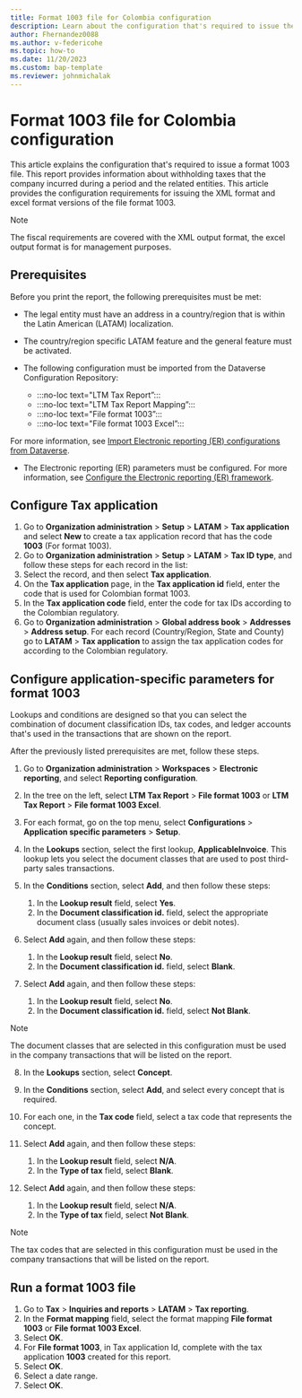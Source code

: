 ```yaml
---
title: Format 1003 file for Colombia configuration
description: Learn about the configuration that's required to issue the format 1003 file for Colombia, including an outline on configuring application-specific parameters.
author: Fhernandez0088
ms.author: v-federicohe
ms.topic: how-to
ms.date: 11/20/2023 
ms.custom: bap-template
ms.reviewer: johnmichalak
---
```


# Format 1003 file for Colombia configuration

This article explains the configuration that's required to issue a format 1003 file. This report provides information about withholding taxes that the company incurred during a period and the related entities.
This article provides the configuration requirements for issuing the XML format and excel format versions of the file format 1003.

> [!NOTE]
> The fiscal requirements are covered with the XML output format, the excel output format is for management purposes.

## Prerequisites

Before you print the report, the following prerequisites must be met:

- The legal entity must have an address in a country/region that is within the Latin American (LATAM) localization.
- The country/region specific LATAM feature and the general feature must be activated.
- The following configuration must be imported from the Dataverse Configuration Repository:

    - :::no-loc text="LTM Tax Report”:::
    - :::no-loc text="LTM Tax Report Mapping”:::
    - :::no-loc text="File format 1003”:::
    - :::no-loc text="File format 1003 Excel”::: 

For more information, see [Import Electronic reporting (ER) configurations from Dataverse](gsw-import-er-config-dataverse.md).
    
- The Electronic reporting (ER) parameters must be configured. For more information, see [Configure the Electronic reporting (ER) framework](../../../fin-ops-core/dev-itpro/analytics/electronic-reporting-er-configure-parameters.md).

## Configure Tax application

1. Go to **Organization administration** \> **Setup** \> **LATAM** \> **Tax application** and select **New** to create a tax application record that has the code **1003** (For format 1003). 
1. Go to **Organization administration** \> **Setup** \> **LATAM** \> **Tax ID type**, and follow these steps for each record in the list:
1. Select the record, and then select **Tax application**.
1. On the **Tax application** page, in the **Tax application id** field, enter the code that is used for Colombian format 1003.
1. In the **Tax application code** field, enter the code for tax IDs according to the Colombian regulatory.
1. Go to **Organization administration** \> **Global address book** \> **Addresses** \> **Address setup**. For each record (Country/Region, State and County) go to **LATAM** \> **Tax application** to assign the tax application codes for according to the Colombian regulatory.

## Configure application-specific parameters for format 1003

Lookups and conditions are designed so that you can select the combination of document classification IDs, tax codes, and ledger accounts that's used in the transactions that are shown on the report.

After the previously listed prerequisites are met, follow these steps.

1. Go to **Organization administration** \> **Workspaces** \> **Electronic reporting**, and select **Reporting configuration**.
2. In the tree on the left, select **LTM Tax Report** \> **File format 1003** or **LTM Tax Report** \> **File format 1003 Excel**.
3. For each format, go on the top menu, select **Configurations** \> **Application specific parameters** \> **Setup**.
4. In the **Lookups** section, select the first lookup, **ApplicableInvoice**. This lookup lets you select the document classes that are used to post third-party sales transactions.
5. In the **Conditions** section, select **Add**, and then follow these steps:

    1. In the **Lookup result** field, select **Yes**.
    2. In the **Document classification id.** field, select the appropriate document class (usually sales invoices or debit notes).

6. Select **Add** again, and then follow these steps:

    1. In the **Lookup result** field, select **No**.
    2. In the **Document classification id.** field, select **Blank**.

7. Select **Add** again, and then follow these steps:

    1. In the **Lookup result** field, select **No**.
    2. In the **Document classification id.** field, select **Not Blank**.

> [!NOTE]
> The document classes that are selected in this configuration must be used in the company transactions that will be listed on the report.

8. In the **Lookups** section, select **Concept**.
9. In the **Conditions** section, select **Add**, and select every concept that is required.

 2. For each one, in the **Tax code** field, select a tax code that represents the concept.

10. Select **Add** again, and then follow these steps:

    1. In the **Lookup result** field, select **N/A**.
    2. In the **Type of tax** field, select **Blank**.

11. Select **Add** again, and then follow these steps:

    1. In the **Lookup result** field, select **N/A**.
    2. In the **Type of tax** field, select **Not Blank**.

> [!NOTE]
> The tax codes that are selected in this configuration must be used in the company transactions that will be listed on the report.

## Run a format 1003 file

1. Go to **Tax** \> **Inquiries and reports** \> **LATAM** \> **Tax reporting**.
2. In the **Format mapping** field, select the format mapping **File format 1003** or **File format 1003 Excel**.
3. Select **OK**.
4. For **File format 1003**, in Tax application Id, complete with the tax application **1003** created for this report.
5. Select **OK**.
6. Select a date range.
7. Select **OK**.
